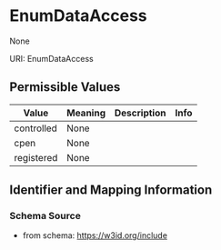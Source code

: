 # EnumDataAccess

None

URI: EnumDataAccess

## Permissible Values

| Value | Meaning | Description | Info |
| --- | --- | --- | --- |
| controlled | None |  | |
| cpen | None |  | |
| registered | None |  | |


## Identifier and Mapping Information







### Schema Source


* from schema: https://w3id.org/include



